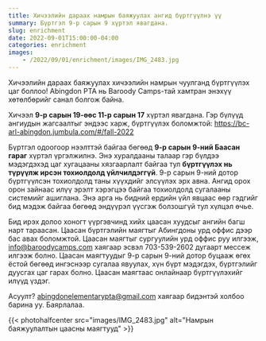 ```yaml
---
title: Хичээлийн дараах намрын баяжуулах ангид бүртгүүлнэ үү
summary: Бүртгэл 9-р сарын 9 хүртэл явагдана.
slug: enrichment
date: 2022-09-01T15:00:00-04:00
categories: enrichment
images:
    - /2022/09/01/enrichment/images/IMG_2483.jpg
---
```


Хичээлийн дараах баяжуулах хичээлийн намрын чуулганд бүртгүүлэх цаг боллоо! Abingdon PTA нь Baroody Camps-тай хамтран энэхүү хөтөлбөрийг санал болгож байна.

Хичээл **9-р сарын 19-өөс 11-р сарын 17** хүртэл явагдана. Гэр бүлүүд ангиудын жагсаалтыг эндээс харж, бүртгүүлэх боломжтой: https://bc-arl-abingdon.jumbula.com/#/fall-2022

Бүртгэл одоогоор нээлттэй байгаа бөгөөд **9-р сарын 9-ний Баасан гараг** хүртэл үргэлжилнэ. Энэ хуралдааны талаар гэр бүлдээ мэдэгдэхэд цаг хугацааны хязгаарлалт байгаа тул **бүртгүүлэх нь түрүүлж ирсэн тохиолдолд үйлчилдэггүй**. 9-р сарын 9-ний дотор бүртгүүлсэн тохиолдолд таны хүүхдийг элсүүлэх эрх авна. Ангид орох орон зайнаас илүү эрэлт хэрэгцээ байгаа тохиолдолд сугалааны системийг ашиглана. Энэ арга нь бидний ердийн үйл явцаас өөр гэдгийг бид мэдэж байгаа бөгөөд эндүүрэл үүсгэж болзошгүй тул хүлцэл өчье.

Бид ирэх долоо хоногт үүргэвчинд хийх цаасан хуудсыг ангийн багш нарт тараасан. Цаасан бүртгэлийн маягтыг Абингдоны урд оффис дээр бас авах боломжтой. Цаасан маягтыг сургуулийн урд оффис руу илгээж, info@baroodycamps.com хаягаар эсвэл 703-539-2602 дугаарт мессеж илгээж болно. Цаасан маягтуудыг 9-р сарын 9-ний дотор буцааж өгөх ёстой бөгөөд ингэснээр сугалаа явуулах, хүн бүрт мэдэгдэх, бүртгэлийг дуусгах цаг гарах болно. Цаасан маягтаас онлайнаар бүртгүүлэхийг илүүд үздэг.

Асуулт? abingdonelementarypta@gmail.com хаягаар бидэнтэй холбоо барина уу. Баярлалаа.

{{< photohalfcenter src="images/IMG_2483.jpg" alt="Намрын баяжуулалтын цаасны маягтууд" >}}